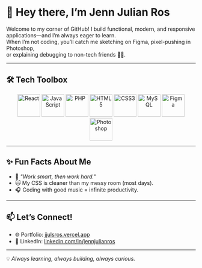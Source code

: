 # 👋 Hey there, I’m Jenn Julian Ros  

Welcome to my corner of GitHub! I build functional, modern, and responsive applications—and I’m always eager to learn.  
When I’m not coding, you’ll catch me sketching on Figma, pixel-pushing in Photoshop,  
or explaining debugging to non-tech friends 🐛🔦.  

---

## 🛠️ Tech Toolbox

<p align="center">
  <!-- Replace these with animated GIFs if you want movement -->
  <img src="https://cdn.jsdelivr.net/gh/devicons/devicon/icons/react/react-original.svg" width="60" height="60" alt="React" />  
  <img src="https://cdn.jsdelivr.net/gh/devicons/devicon/icons/javascript/javascript-original.svg" width="60" height="60" alt="JavaScript" />  
  <img src="https://cdn.jsdelivr.net/gh/devicons/devicon/icons/php/php-original.svg" width="60" height="60" alt="PHP" />  
  <img src="https://cdn.jsdelivr.net/gh/devicons/devicon/icons/html5/html5-original.svg" width="60" height="60" alt="HTML5" />  
  <img src="https://cdn.jsdelivr.net/gh/devicons/devicon/icons/css3/css3-original.svg" width="60" height="60" alt="CSS3" />  
  <img src="https://cdn.jsdelivr.net/gh/devicons/devicon/icons/mysql/mysql-original.svg" width="60" height="60" alt="MySQL" />  
  <img src="https://cdn.jsdelivr.net/gh/devicons/devicon/icons/figma/figma-original.svg" width="60" height="60" alt="Figma" />  
  <img src="https://cdn.jsdelivr.net/gh/devicons/devicon/icons/photoshop/photoshop-plain.svg" width="60" height="60" alt="Photoshop" />  
</p>  

---

## ✨ Fun Facts About Me  

- 🚀 *"Work smart, then work hard."*  
- 🐱 My CSS is cleaner than my messy room (most days).  
- 🎧 Coding with good music = infinite productivity.  

---

## 📫 Let’s Connect!  

- 🌐 Portfolio: [jjulsros.vercel.app](https://jjulsros.vercel.app)  
- 💼 LinkedIn: [linkedin.com/in/jennjulianros](https://www.linkedin.com/feed/)  

---

💡 *Always learning, always building, always curious.*  
